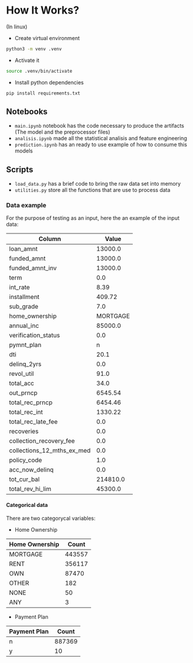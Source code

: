 # How It Works?
(In linux)

- Create virtual environment
```ZSH
python3 -m venv .venv
```

- Activate it
```ZSH
source .venv/bin/activate
```

- Install python dependencies
```ZSH
pip install requirements.txt
```

## Notebooks

- `main.ipynb` notebook has the code necessary to produce the artifacts (The model and the preprocessor files)
- `analisis.ipynb` made all the statistical analisis and feature engineering
- `prediction.ipynb` has an ready to use example of how to consume this models

## Scripts

- `load_data.py` has a brief code to bring the raw data set into memory
- `utilities.py` store all the functions that are use to process data


### Data example
For the purpose of testing as an input, here the an example of the input data:

| Column                     | Value     |
|----------------------------|-----------|
| loan_amnt                  | 13000.0   |
| funded_amnt                | 13000.0   |
| funded_amnt_inv            | 13000.0   |
| term                       | 0.0       |
| int_rate                   | 8.39      |
| installment                | 409.72    |
| sub_grade                  | 7.0       |
| home_ownership             | MORTGAGE  |
| annual_inc                 | 85000.0   |
| verification_status        | 0.0       |
| pymnt_plan                 | n         |
| dti                        | 20.1      |
| delinq_2yrs                | 0.0       |
| revol_util                 | 91.0      |
| total_acc                  | 34.0      |
| out_prncp                  | 6545.54   |
| total_rec_prncp            | 6454.46   |
| total_rec_int              | 1330.22   |
| total_rec_late_fee         | 0.0       |
| recoveries                 | 0.0       |
| collection_recovery_fee    | 0.0       |
| collections_12_mths_ex_med | 0.0       |
| policy_code                | 1.0       |
| acc_now_delinq             | 0.0       |
| tot_cur_bal                | 214810.0  |
| total_rev_hi_lim           | 45300.0   |

#### Categorical data
There are two categorycal variables:

- Home Ownership

| Home Ownership | Count  |
|----------------|--------|
| MORTGAGE       | 443557 |
| RENT           | 356117 |
| OWN            | 87470  |
| OTHER          | 182    |
| NONE           | 50     |
| ANY            | 3      |

- Payment Plan

| Payment Plan | Count |
|--------------|-------|
| n            | 887369|
| y            | 10    |